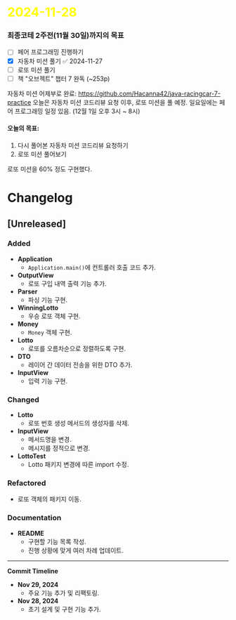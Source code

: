 # <span style="color:yellow">2024-11-28</span>
### 최종코테 2주전(11월 30일)까지의 목표
- [ ] 페어 프로그래밍 진행하기
- [x] 자동차 미션 풀기 ✅ 2024-11-27
- [ ] 로또 미션 풀기
- [ ] 책 "오브젝트" 챕터 7 완독 (~253p)

자동차 미션 어제부로 완료: https://github.com/Hacanna42/java-racingcar-7-practice
오늘은 자동차 미션 코드리뷰 요청 이후, 로또 미션을 풀 예정.
일요일에는 페어 프로그래밍 일정 있음. (12월 1일 오후 3시 ~ 8시)

#### 오늘의 목표:
1. 다시 풀어본 자동차 미션 코드리뷰 요청하기
2. 로또 미션 풀어보기




로또 미션을 60% 정도 구현했다.

# Changelog

## [Unreleased]

### Added
- **Application**
  - `Application.main()`에 컨트롤러 호출 코드 추가.
- **OutputView**
  - 로또 구입 내역 출력 기능 추가.
- **Parser**
  - 파싱 기능 구현.
- **WinningLotto**
  - 우승 로또 객체 구현.
- **Money**
  - `Money` 객체 구현.
- **Lotto**
  - 로또를 오름차순으로 정렬하도록 구현.
- **DTO**
  - 레이어 간 데이터 전송을 위한 DTO 추가.
- **InputView**
  - 입력 기능 구현.

### Changed
- **Lotto**
  - 로또 번호 생성 메서드의 생성자를 삭제.
- **InputView**
  - 메서드명을 변경.
  - 메시지를 정적으로 변경.
- **LottoTest**
  - Lotto 패키지 변경에 따른 import 수정.

### Refactored
- 로또 객체의 패키지 이동.

### Documentation
- **README**
  - 구현할 기능 목록 작성.
  - 진행 상황에 맞게 여러 차례 업데이트.

---
**Commit Timeline**
- **Nov 29, 2024**
  - 주요 기능 추가 및 리팩토링.
- **Nov 28, 2024**
  - 초기 설계 및 구현 기능 추가.

